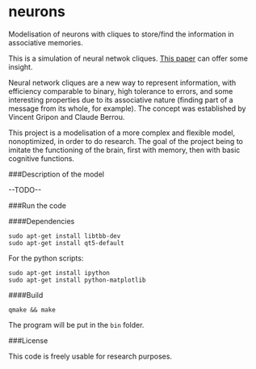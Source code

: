 neurons
=======

Modelisation of neurons with cliques to store/find the information in associative memories.

This is a simulation of neural netwok cliques. [This paper](http://arxiv.org/pdf/1102.4240.pdf) can offer some insight.

Neural network cliques are a new way to represent information, with efficiency comparable to binary, high tolerance to errors, and some interesting properties due to its associative nature (finding part of a message from its whole, for example). The concept was established by Vincent Gripon and Claude Berrou.

This project is a modelisation of a more complex and flexible model, nonoptimized, in order to do research. The goal of the project being to imitate the functioning of the brain, first with memory, then with basic cognitive functions.

###Description of the model

--TODO--

###Run the code

####Dependencies
```
sudo apt-get install libtbb-dev
sudo apt-get install qt5-default
```

For the python scripts:
```
sudo apt-get install ipython
sudo apt-get install python-matplotlib
```

####Build
```
qmake && make
```

The program will be put in the `bin` folder.

###License

This code is freely usable for research purposes.
